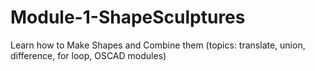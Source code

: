 # Module-1-ShapeSculptures
Learn how to Make Shapes and Combine them (topics: translate, union, difference, for loop, OSCAD modules) 
